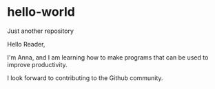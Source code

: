 # hello-world
Just another repository

Hello Reader, 

I'm Anna, and I am learning how to make programs that can be used to improve productivity.

I look forward to contributing to the Github community.
